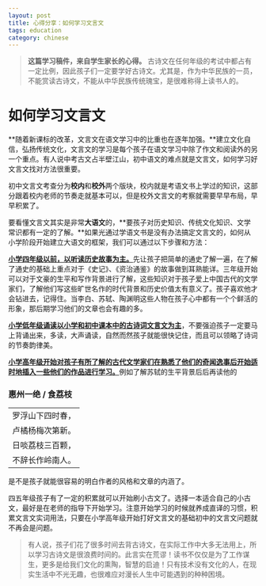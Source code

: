 ```yaml
---
layout: post
title: 心得分享：如何学习文言文
tags: education
category: chinese
---
```


> **这篇学习稿件，来自学生家长的心得。** 古诗文在任何年级的考试中都占有一定比例，因此孩子们一定要学好古诗文。尤其是，作为中华民族的一员，不能赏读古诗文，不能从中华民族传统瑰宝，是很难称得上读书人的。

# 如何学习文言文

**随着新课标的改革，文言文在语文学习中的比重也在逐年加强。**建立文化自信，弘扬传统文化，文言文的学习是每个孩子在语文学习中除了作文和阅读外的另一个重点。有人说中考古文占半壁江山，初中语文的难点就是文言文，如何学习好文言文找对方法很重要。

初中文言文考查分为**校内**和**校外**两个版块，校内就是考语文书上学过的知识，这部分跟着校内老师的节奏走就基本可以，但是校外文言文的考察就需要早早布局，早早积累了。

要看懂文言文其实是非常**大语文**的，**要孩子对历史知识、传统文化知识、文学常识都有一定的了解。**如果光通过学语文书是没有办法搞定文言文的，如何从小学阶段开始建立大语文的框架，我们可以通过以下步骤和方法：

<u>**小学四年级以前，以听读历史故事为主。**</u>先让孩子把简单的通史了解一遍，在了解了通史的基础上重点对于《史记》、《资治通鉴》的故事做到耳熟能详。三年级开始可以对于文豪的生平和写作背景进行了解，这些知识对于孩子爱上中国古代的文学家们，了解他们写这些旷世名作的时代背景和历史价值太有意义了。孩子喜欢他才会钻进去，记得住。当李白、苏轼、陶渊明这些人物在孩子心中都有一个个鲜活的形象，那后期学习他们的文章也会有趣的多。

<u>**小学低年级诵读以小学和初中课本中的古诗词文言文为主**</u>，不要强迫孩子一定要马上背诵出来，多读，大声诵读，自然而然孩子就能很快记住，而且可以领略了诗词的节奏韵律美。

<u>**小学高年级开始对孩子有所了解的古代文学家们在熟悉了他们的奇闻逸事后开始适时地插入一些他们的作品进行学习。**</u>例如了解苏轼的生平背景后后再读他的     

### **惠州一绝 / 食荔枝**

||
| - |
| 罗浮山下四时春，|
| 卢橘杨梅次第新。 |
| 日啖荔枝三百颗，|
| 不辞长作岭南人。 |

是不是孩子就能很容易的明白作者的风格和文章的内涵了。

四五年级孩子有了一定的积累就可以开始刷小古文了。选择一本适合自己的小古文，最好是在老师的指导下开始学习。注意开始学习的时候就养成直译的习惯，积累文言文实词用法，只要在小学高年级开始打好文言文的基础初中的文言文问题就不再会是问题。

> 有人说，孩子们花了很多时间去背古诗文，在实际工作中大多无法用上，所以学习古诗文是很浪费时间的。此言实在荒谬！读书不仅仅是为了工作谋生，更多是给我们文化的熏陶，智慧的启迪！只有技术没有文化的人，在现实生活中不光无趣，也很难应对漫长人生中可能遇到的种种困境。
